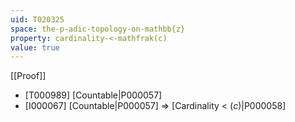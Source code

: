 ```yaml
---
uid: T020325
space: the-p-adic-topology-on-mathbb{z}
property: cardinality-<-mathfrak(c)
value: true
---
```

[[Proof]]

* [T000989] [Countable|P000057]
* [I000067] [Countable|P000057] => [Cardinality < $\mathfrak(c)$|P000058]

